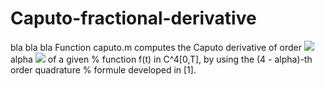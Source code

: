 # Caputo-fractional-derivative
bla bla bla
Function caputo.m computes the Caputo derivative of order <img src="https://render.githubusercontent.com/render/math?math=(0<\alpha<1"> alpha <img src="https://render.githubusercontent.com/render/math?math=(0<\alpha<1)"> of a given  % function f(t) in C^4[0,T], by using the (4 - alpha)-th order quadrature  % formule developed in [1].

